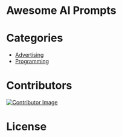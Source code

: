 # Awesome AI Prompts

# Categories
* [Advertising](./Advertising)
* [Programming](./Programming)


# Contributors

[![Contributor Image](https://github.com/mohammedellihr.png?size=50)](https://github.com/mohammedellihr)


# License

